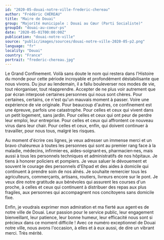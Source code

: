 ```yaml
---
id: "2020-05-douai-notre-ville-frederic-chereau"
author: "Frédéric CHÉREAU"
title: "Maire de Douai"
group: "Majorité municipale : Douai au Cœur (Parti Socialiste)"
groupId: "douai-au-coeur-ps"
date: "2020-05-01T00:00:00Z"
publication: "douai-notre-ville"
source: "public/images/sources/douai-notre-ville-2020-05-p2.png"
language: "fr"
locality: "Douai"
country: "France"
portrait: "frederic-chereau.jpg"
---
```


Le Grand Confinement. Voilà sans doute le nom qui restera dans l'Histoire du monde pour cette période incroyable et profondément déstabilisante que nous vivons. Du jour au lendemain, il a fallu bouleverser nos modes de vie, tout réorganiser, tout réapprendre. Accepter de ne plus voir autrement que par écran interposé certaines personnes qui nous sont chères. Pour certaines, certains, ce n'est qu'un mauvais moment à passer. Voire une expérience de vie originale. Pour beaucoup d'autres, ce confinement est une épreuve, parfois une catastrophe. Pour celles et ceux qui vivent dans un petit logement, sans jardin. Pour celles et ceux qui ont peur de perdre leur emploi, leur entreprise. Pour celles et ceux qui affrontent ce nouveau virus dans leur chair. Pour celles et ceux, enfin, qui doivent continuer à travailler, pour nous tous, malgré les risques.

Au moment d'écrire ces lignes, je veux adresser un immense merci et un bravo chaleureux à toutes les personnes qui sont au premier rang face à la maladie, médecins, infirmier·es, aides-soignant·es, pharmacien·nes, mais aussi à tous les personnels techniques et administratifs de nos hôpitaux. Je tiens à honorer policiers et pompiers. Je veux saluer le dévouement et souvent le courage des personnels d'Ehpad et des aides à domicile qui continuent à prendre soin de nos aînés. Je souhaite remercier tous les agriculteurs, commerçants, artisans, routiers, livreurs encore sur le pont. Je veux dire notre gratitude aux bénévoles qui assurent les courses d'un proche, à celles et ceux qui continuent à distribuer des repas aux plus fragiles, aux personnes qui accompagnent nos concitoyens sans domicile fixe.

Enfin, je voudrais exprimer mon admiration et ma fierté aux agent·es de notre ville de Douai. Leur passion pour le service public, leur engagement bienveillant, leur patience, leur bonne humeur, leur efficacité nous sont si précieux dans ce moment difficile ! Avec ce numéro exceptionnel de Douai notre ville, nous avons l'occasion, à elles et à eux aussi, de dire un vibrant merci. Très mérité.
